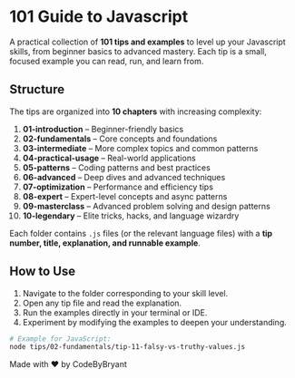 # 101 Guide to Javascript

A practical collection of **101 tips and examples** to level up your Javascript skills, from beginner basics to advanced mastery. Each tip is a small, focused example you can read, run, and learn from.

## Structure

The tips are organized into **10 chapters** with increasing complexity:

1. **01-introduction** – Beginner-friendly basics  
2. **02-fundamentals** – Core concepts and foundations  
3. **03-intermediate** – More complex topics and common patterns  
4. **04-practical-usage** – Real-world applications  
5. **05-patterns** – Coding patterns and best practices  
6. **06-advanced** – Deep dives and advanced techniques  
7. **07-optimization** – Performance and efficiency tips  
8. **08-expert** – Expert-level concepts and async patterns  
9. **09-masterclass** – Advanced problem solving and design patterns  
10. **10-legendary** – Elite tricks, hacks, and language wizardry  

Each folder contains `.js` files (or the relevant language files) with a **tip number, title, explanation, and runnable example**.

## How to Use

1. Navigate to the folder corresponding to your skill level.  
2. Open any tip file and read the explanation.  
3. Run the examples directly in your terminal or IDE.  
4. Experiment by modifying the examples to deepen your understanding.

```bash
# Example for JavaScript:
node tips/02-fundamentals/tip-11-falsy-vs-truthy-values.js
```

Made with ❤️ by CodeByBryant
